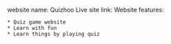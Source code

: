 website name: Quizhoo
Live site link: 
Website features:

    * Quiz game website
    * Learn with fun
    * Learn things by playing quiz